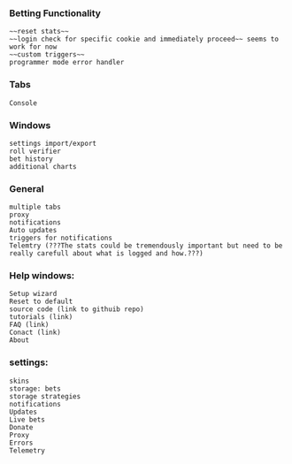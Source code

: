 ### Betting Functionality
	~~reset stats~~
	~~login check for specific cookie and immediately proceed~~ seems to work for now
	~~custom triggers~~ 
	programmer mode error handler
	
### Tabs
	Console

### Windows
	settings import/export
	roll verifier
	bet history
	additional charts

### General
	multiple tabs
	proxy
	notifications
	Auto updates	
	triggers for notifications
	Telemtry (???The stats could be tremendously important but need to be really carefull about what is logged and how.???)

### Help windows:
	Setup wizard
	Reset to default
	source code (link to githuib repo)
	tutorials (link)
	FAQ (link)
	Conact (link)
	About

### settings: 
	skins
	storage: bets
	storage strategies
	notifications
	Updates
	Live bets
	Donate
	Proxy
	Errors
	Telemetry
